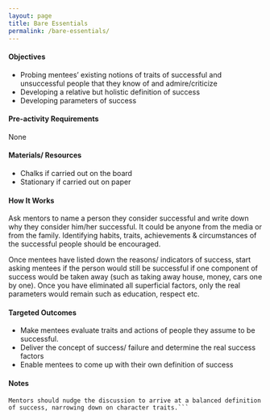```yaml
---
layout: page
title: Bare Essentials
permalink: /bare-essentials/
---
```


#### Objectives
- Probing mentees’ existing notions of traits of successful and unsuccessful people that they know of and admire/criticize
- Developing a relative but holistic definition of success
- Developing parameters of success

#### Pre-activity Requirements
None

#### Materials/ Resources
- Chalks if carried out on the board
- Stationary if carried out on paper

#### How It Works
Ask mentors to name a person they consider successful and write down why they consider him/her successful. It could be anyone from the media or from the family. Identifying habits, traits, achievements & circumstances of the successful people should be encouraged.

Once mentees have listed down the reasons/ indicators of success, start asking mentees if the person would still be successful if one component of success would be taken away (such as taking away house, money, cars one by one). Once you have eliminated all superficial factors, only the real parameters would remain such as education, respect etc.  

#### Targeted Outcomes
- Make mentees evaluate traits and actions of people they assume to be successful.
- Deliver the concept of success/ failure and determine the real success factors
- Enable mentees to come up with their own definition of success

#### Notes
```Mentees will most likely associate success with materialism. Materialism, as generally considered a sign of success, is not bad if it is acquired through legitimate means.
Mentors should nudge the discussion to arrive at a balanced definition of success, narrowing down on character traits.```
